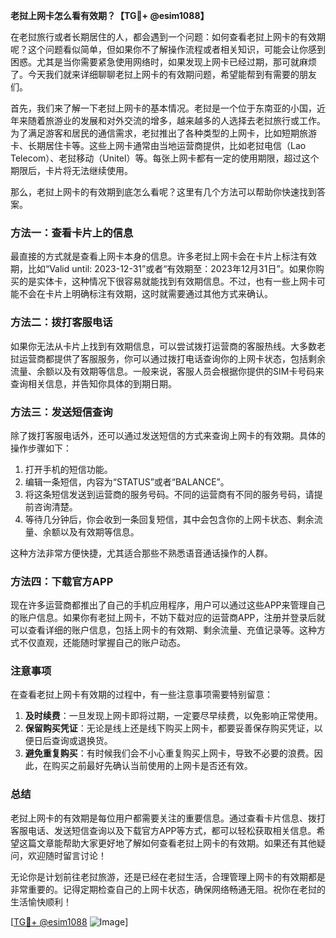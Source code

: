 **老挝上网卡怎么看有效期？【TG💪+ @esim1088】**

在老挝旅行或者长期居住的人，都会遇到一个问题：如何查看老挝上网卡的有效期呢？这个问题看似简单，但如果你不了解操作流程或者相关知识，可能会让你感到困惑。尤其是当你需要紧急使用网络时，如果发现上网卡已经过期，那可就麻烦了。今天我们就来详细聊聊老挝上网卡的有效期问题，希望能帮到有需要的朋友们。

首先，我们来了解一下老挝上网卡的基本情况。老挝是一个位于东南亚的小国，近年来随着旅游业的发展和对外交流的增多，越来越多的人选择去老挝旅行或工作。为了满足游客和居民的通信需求，老挝推出了各种类型的上网卡，比如短期旅游卡、长期居住卡等。这些上网卡通常由当地运营商提供，比如老挝电信（Lao Telecom）、老挝移动（Unitel）等。每张上网卡都有一定的使用期限，超过这个期限后，卡片将无法继续使用。

那么，老挝上网卡的有效期到底怎么看呢？这里有几个方法可以帮助你快速找到答案。

### 方法一：查看卡片上的信息

最直接的方式就是查看上网卡本身的信息。许多老挝上网卡会在卡片上标注有效期，比如“Valid until: 2023-12-31”或者“有效期至：2023年12月31日”。如果你购买的是实体卡，这种情况下很容易就能找到有效期信息。不过，也有一些上网卡可能不会在卡片上明确标注有效期，这时就需要通过其他方式来确认。

### 方法二：拨打客服电话

如果你无法从卡片上找到有效期信息，可以尝试拨打运营商的客服热线。大多数老挝运营商都提供了客服服务，你可以通过拨打电话查询你的上网卡状态，包括剩余流量、余额以及有效期等信息。一般来说，客服人员会根据你提供的SIM卡号码来查询相关信息，并告知你具体的到期日期。

### 方法三：发送短信查询

除了拨打客服电话外，还可以通过发送短信的方式来查询上网卡的有效期。具体的操作步骤如下：

1. 打开手机的短信功能。
2. 编辑一条短信，内容为“STATUS”或者“BALANCE”。
3. 将这条短信发送到运营商的服务号码。不同的运营商有不同的服务号码，请提前咨询清楚。
4. 等待几分钟后，你会收到一条回复短信，其中会包含你的上网卡状态、剩余流量、余额以及有效期等信息。

这种方法非常方便快捷，尤其适合那些不熟悉语音通话操作的人群。

### 方法四：下载官方APP

现在许多运营商都推出了自己的手机应用程序，用户可以通过这些APP来管理自己的账户信息。如果你有老挝上网卡，不妨下载对应的运营商APP，注册并登录后就可以查看详细的账户信息，包括上网卡的有效期、剩余流量、充值记录等。这种方式不仅直观，还能随时掌握自己的账户动态。

### 注意事项

在查看老挝上网卡有效期的过程中，有一些注意事项需要特别留意：

1. **及时续费**：一旦发现上网卡即将过期，一定要尽早续费，以免影响正常使用。
2. **保留购买凭证**：无论是线上还是线下购买上网卡，都要妥善保存购买凭证，以便日后查询或退换货。
3. **避免重复购买**：有时候我们会不小心重复购买上网卡，导致不必要的浪费。因此，在购买之前最好先确认当前使用的上网卡是否还有效。

### 总结

老挝上网卡的有效期是每位用户都需要关注的重要信息。通过查看卡片信息、拨打客服电话、发送短信查询以及下载官方APP等方式，都可以轻松获取相关信息。希望这篇文章能帮助大家更好地了解如何查看老挝上网卡的有效期。如果还有其他疑问，欢迎随时留言讨论！

无论你是计划前往老挝旅游，还是已经在老挝生活，合理管理上网卡的有效期都是非常重要的。记得定期检查自己的上网卡状态，确保网络畅通无阻。祝你在老挝的生活愉快顺利！

[[TG💪+ @esim1088](https://t.me/s/esim1088) ![Image](https://i.postimg.cc/4NQfJmqS/Snipaste-2025-05-13-00-14-12.png)]